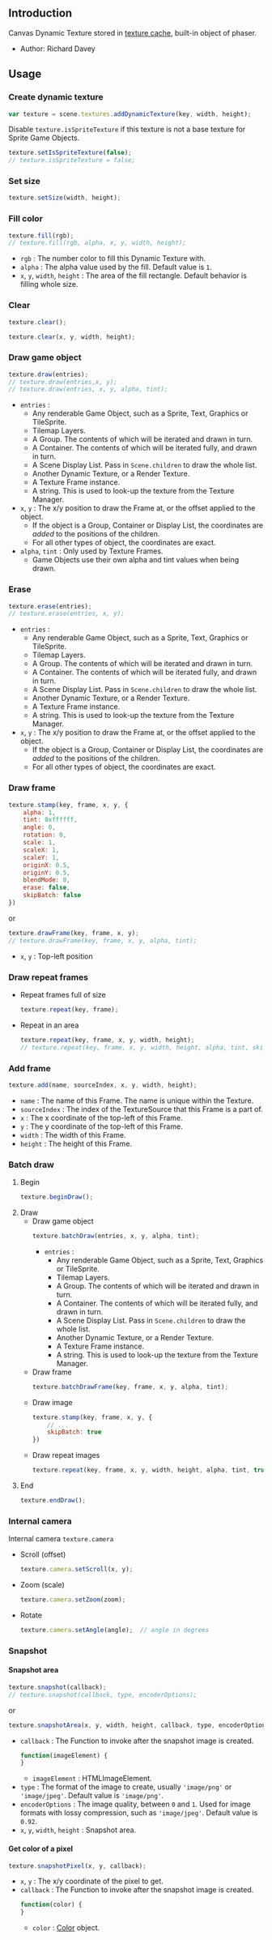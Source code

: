 ## Introduction

Canvas Dynamic Texture stored in [texture cache](textures.md), built-in object of phaser.

- Author: Richard Davey

## Usage

### Create dynamic texture

```javascript
var texture = scene.textures.addDynamicTexture(key, width, height);
```

Disable `texture.isSpriteTexture` if this texture is not a base texture for Sprite Game Objects.

```javascript
texture.setIsSpriteTexture(false);
// texture.isSpriteTexture = false;
```

### Set size

```javascript
texture.setSize(width, height);
```

### Fill color

```javascript
texture.fill(rgb);
// texture.fill(rgb, alpha, x, y, width, height);
```

- `rgb` : The number color to fill this Dynamic Texture with.
- `alpha` : The alpha value used by the fill. Default value is `1`.
- `x`, `y`, `width`, `height` : The area of the fill rectangle. Default behavior is filling whole size.

### Clear

```javascript
texture.clear();
```

```javascript
texture.clear(x, y, width, height);
```

### Draw game object

```javascript
texture.draw(entries);
// texture.draw(entries,x, y);
// texture.draw(entries, x, y, alpha, tint);
```

- `entries` : 
    - Any renderable Game Object, such as a Sprite, Text, Graphics or TileSprite.
    - Tilemap Layers.
    - A Group. The contents of which will be iterated and drawn in turn.
    - A Container. The contents of which will be iterated fully, and drawn in turn.
    - A Scene Display List. Pass in `Scene.children` to draw the whole list.
    - Another Dynamic Texture, or a Render Texture.
    - A Texture Frame instance.
    - A string. This is used to look-up the texture from the Texture Manager.
- `x`, `y` : The x/y position to draw the Frame at, or the offset applied to the object.
    - If the object is a Group, Container or Display List, the coordinates are *added* to the positions of the children.
    - For all other types of object, the coordinates are exact.
- `alpha`, `tint` : Only used by Texture Frames.
    - Game Objects use their own alpha and tint values when being drawn.

### Erase

```javascript
texture.erase(entries);
// texture.erase(entries, x, y);
```

- `entries` : 
    - Any renderable Game Object, such as a Sprite, Text, Graphics or TileSprite.
    - Tilemap Layers.
    - A Group. The contents of which will be iterated and drawn in turn.
    - A Container. The contents of which will be iterated fully, and drawn in turn.
    - A Scene Display List. Pass in `Scene.children` to draw the whole list.
    - Another Dynamic Texture, or a Render Texture.
    - A Texture Frame instance.
    - A string. This is used to look-up the texture from the Texture Manager.
- `x`, `y` : The x/y position to draw the Frame at, or the offset applied to the object.
    - If the object is a Group, Container or Display List, the coordinates are *added* to the positions of the children.
    - For all other types of object, the coordinates are exact.

### Draw frame

```javascript
texture.stamp(key, frame, x, y, {
    alpha: 1,
    tint: 0xffffff,
    angle: 0,
    rotation: 0,
    scale: 1,
    scaleX: 1,
    scaleY: 1,
    originX: 0.5,
    originY: 0.5,
    blendMode: 0,
    erase: false,
    skipBatch: false
})
```

or

```javascript
texture.drawFrame(key, frame, x, y);
// texture.drawFrame(key, frame, x, y, alpha, tint);
```

- `x`, `y` : Top-left position


### Draw repeat frames

- Repeat frames full of size
    ```javascript
    texture.repeat(key, frame);
    ```
- Repeat in an area
    ```javascript
    texture.repeat(key, frame, x, y, width, height);
    // texture.repeat(key, frame, x, y, width, height, alpha, tint, skipBatch);
    ```

### Add frame

```javascript
texture.add(name, sourceIndex, x, y, width, height);
```

- `name` : The name of this Frame. The name is unique within the Texture.
- `sourceIndex` : The index of the TextureSource that this Frame is a part of.
- `x` : The x coordinate of the top-left of this Frame.
- `y` : The y coordinate of the top-left of this Frame.
- `width` : The width of this Frame.
- `height` : The height of this Frame.


### Batch draw

1. Begin
    ```javascript
    texture.beginDraw();
    ```
2. Draw
    - Draw game object
        ```javascript
        texture.batchDraw(entries, x, y, alpha, tint);
        ```
        - `entries` : 
            - Any renderable Game Object, such as a Sprite, Text, Graphics or TileSprite.
            - Tilemap Layers.
            - A Group. The contents of which will be iterated and drawn in turn.
            - A Container. The contents of which will be iterated fully, and drawn in turn.
            - A Scene Display List. Pass in `Scene.children` to draw the whole list.
            - Another Dynamic Texture, or a Render Texture.
            - A Texture Frame instance.
            - A string. This is used to look-up the texture from the Texture Manager.
    - Draw frame
        ```javascript
        texture.batchDrawFrame(key, frame, x, y, alpha, tint);
        ```
    - Draw image
        ```javascript
        texture.stamp(key, frame, x, y, {
            // ...
            skipBatch: true
        })
        ```
    - Draw repeat images
        ```javascript
        texture.repeat(key, frame, x, y, width, height, alpha, tint, true);
        ```
3. End
    ```javascript
    texture.endDraw();
    ```

### Internal camera

Internal camera `texture.camera`

- Scroll (offset)
    ```javascript
    texture.camera.setScroll(x, y);
    ```
- Zoom (scale)
    ```javascript
    texture.camera.setZoom(zoom);
    ```
- Rotate
    ```javascript
    texture.camera.setAngle(angle);  // angle in degrees
    ```

### Snapshot

#### Snapshot area

```javascript
texture.snapshot(callback);
// texture.snapshot(callback, type, encoderOptions);
```

or

```javascript
texture.snapshotArea(x, y, width, height, callback, type, encoderOptions);
```

- `callback` : The Function to invoke after the snapshot image is created.
    ```javascript
    function(imageElement) {
    }
    ```
    - `imageElement` : HTMLImageElement.
- `type` : The format of the image to create, usually `'image/png'` or `'image/jpeg'`. Default value is `'image/png'`.
- `encoderOptions` : The image quality, between `0` and `1`. Used for image formats with lossy compression, such as `'image/jpeg'`. Default value is `0.92`.
- `x`, `y`, `width`, `height` : Snapshot area.

#### Get color of a pixel

```javascript
texture.snapshotPixel(x, y, callback);
```

- `x`, `y` : The x/y coordinate of the pixel to get.
- `callback` : The Function to invoke after the snapshot image is created.
    ```javascript
    function(color) {        
    }
    ```
    - `color` : [Color](color.md) object.